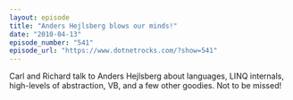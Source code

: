 ```yaml
---
layout: episode
title: "Anders Hejlsberg blows our minds!"
date: "2010-04-13"
episode_number: "541"
episode_url: "https://www.dotnetrocks.com/?show=541"
---
```


Carl and Richard talk to Anders Hejlsberg about languages, LINQ internals, high-levels of abstraction, VB, and a few other goodies. Not to be missed!
